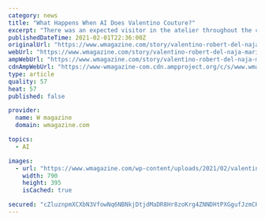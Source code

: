 ```yaml
---
category: news
title: "What Happens When AI Does Valentino Couture?"
excerpt: "There was an expected visitor in the atelier throughout the construction of Valentino ’s spring 2021 couture collection. As the house’s seamstresses worked to execute creative director Pierpaolo Piccioli ’s vision,"
publishedDateTime: 2021-02-01T22:36:00Z
originalUrl: "https://www.wmagazine.com/story/valentino-robert-del-naja-mario-klingemann/"
webUrl: "https://www.wmagazine.com/story/valentino-robert-del-naja-mario-klingemann/"
ampWebUrl: "https://www.wmagazine.com/story/valentino-robert-del-naja-mario-klingemann/amp/"
cdnAmpWebUrl: "https://www-wmagazine-com.cdn.ampproject.org/c/s/www.wmagazine.com/story/valentino-robert-del-naja-mario-klingemann/amp/"
type: article
quality: 57
heat: 57
published: false

provider:
  name: W magazine
  domain: wmagazine.com

topics:
  - AI

images:
  - url: "https://www.wmagazine.com/wp-content/uploads/2021/02/valentino-code-temporal.png?crop=0px,116px,2880px,1440px&w=790px"
    width: 790
    height: 395
    isCached: true

secured: "cZluznpmXCXbN3VfowNq6NBNkjDtjdMaDR8Hr8zoKrg4ZNNDHtPXGgufJzmCKXb1k9Xkc3B2k7l4xTinAYQaM0ge6EN7Dg/VpjZrLSyIfiAzV7ENUgWcTg2gUzZG6Lv/NGsS5wS4LiNXtTXXDRlHEiXc8VbY7+LjC5CtuY4NlKfVdDkWSzBPHXQYqyZnX8sppjGMGVEl9x1c9C5h3Xp/X0Gd2w0DnwQvowjsLpB7oZHDFitkwM69DWVCEdGjzkP1YMSJVLaUbrrfyDAHrIJS+s0yyOA1/12A7oaEn3FqeRHmAs7zI+CifMPzMILdczN8xggLmZ/KEzdtWLe/nsN9CHRIIO/kzlLzjYBEfbntRkg=;Ps2a/IeOGIV/Dci6CMwtQQ=="
---
```


